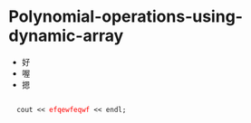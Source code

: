 # Polynomial-operations-using-dynamic-array




<ul>
  <li>好</li>
  <li>喔</li>
  <li>摁</li>

</ul>


<code>
  cout << <a style="color:red;">efqewfeqwf</a> << endl;
</code>
